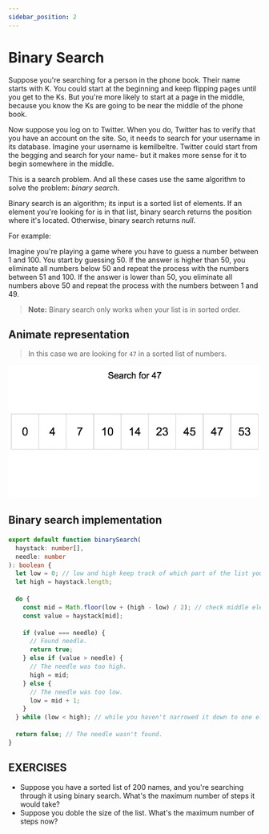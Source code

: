 ```yaml
---
sidebar_position: 2
---
```


# Binary Search

Suppose you're searching for a person in the phone book. Their name starts with K.
You could start at the beginning and keep flipping pages until you get to the Ks. But
you're more likely to start at a page in the middle, because you know the Ks are going
to be near the middle of the phone book.

Now suppose you log on to Twitter. When you do, Twitter has to verify that you have an
account on the site. So, it needs to search for your username in its database. Imagine your
username is kemilbeltre. Twitter could start from the begging and search for your name- but it makes more
sense for it to begin somewhere in the middle.

This is a search problem. And all these cases use the same algorithm to solve
the problem: _binary search_.

Binary search is an algorithm; its input is a sorted list of elements. If an element
you're looking for is in that list, binary search returns the position where it's located.
Otherwise, binary search returns _null_.

For example:

Imagine you're playing a game where you have to guess a number between 1 and 100. You start by guessing 50. If the
answer is higher than 50, you eliminate all numbers below 50 and repeat the process with the numbers between
51 and 100. If the answer is lower than 50, you eliminate all numbers above 50 and repeat the process
with the numbers between 1 and 49.

> **Note:**
> Binary search only works when your list is in sorted order.

## Animate representation

> In this case we are looking for `47` in a sorted list of numbers.

![Binary search animation](../../static/img/bs_animation)

## Binary search implementation

```ts
export default function binarySearch(
  haystack: number[],
  needle: number
): boolean {
  let low = 0; // low and high keep track of which part of the list you'll search in.
  let high = haystack.length;

  do {
    const mid = Math.floor(low + (high - low) / 2); // check middle element...
    const value = haystack[mid];

    if (value === needle) {
      // Found needle.
      return true;
    } else if (value > needle) {
      // The needle was too high.
      high = mid;
    } else {
      // The needle was too low.
      low = mid + 1;
    }
  } while (low < high); // while you haven't narrowed it down to one element...

  return false; // The needle wasn't found.
}
```

## EXERCISES

- Suppose you have a sorted list of 200 names, and you're searching through it using binary search. What's the
  maximum number of steps it would take?
- Suppose you doble the size of the list. What's the maximum number of steps now?
